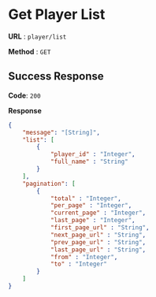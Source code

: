 # Get Player List

**URL** : `player/list`

**Method** : `GET`

## Success Response
**Code**: `200`

**Response**
```json
{
    "message": "[String]",
    "list": [
        {
            "player_id" : "Integer",
            "full_name" : "String"
        }
    ],
    "pagination": [
        {
            "total" : "Integer",
            "per_page" : "Integer",
            "current_page" : "Integer",
            "last_page" : "Integer",
            "first_page_url" : "String",
            "next_page_url" : "String",
            "prev_page_url" : "String",
            "last_page_url" : "String",
            "from" : "Integer",
            "to" : "Integer"
        }
    ]
}
```